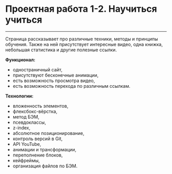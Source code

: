 # Проектная работа 1-2. Научиться учиться
------
Страница рассказывает про различные техники, методы и принципы обучения. Также на ней присутствует интересные видео, одна книжка, небольшая статистика и другие полезные ссылки.

__Функционал:__
* одностраничный сайт,
* присутствуют бесконечные анимации,
* есть возможность просмотра видео,
* есть возможность перехода по различным ссылкам.

__Технологии:__
* вложенность элементов,
* флексбокс-вёрстка,
* метод БЭМ,
* псевдоклассы,
* z-index,
* абсолютное позиционирование,
* контроль версий в Git,
* API YouTube,
* анимации и трансформации,
* переполнение блоков,
* кейфреймы,
* организация файлов по БЭМ.
